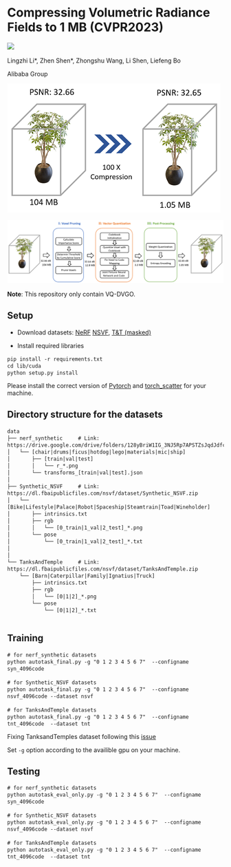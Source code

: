 # Compressing Volumetric Radiance Fields to 1 MB (CVPR2023)

<a href="https://arxiv.org/abs/2211.16386"><img src="https://img.shields.io/badge/arXiv-2211.16386-b31b1b.svg" height=22.5></a>

Lingzhi Li*, Zhen Shen*, Zhongshu Wang, Li Shen, Liefeng Bo

Alibaba Group




![compression](figures/teaser.png)

![Pipeline](figures/pipeline.png)

**Note**: This repository only contain VQ-DVGO.


## Setup

- Download datasets:
        [NeRF](https://drive.google.com/drive/folders/128yBriW1IG_3NJ5Rp7APSTZsJqdJdfc1)
        [NSVF](https://dl.fbaipublicfiles.com/nsvf/dataset/Synthetic_NSVF.zip),  [T&T (masked)](https://dl.fbaipublicfiles.com/nsvf/dataset/TanksAndTemple.zip)


- Install required libraries
```
pip install -r requirements.txt
cd lib/cuda
python setup.py install
```

Please  install the correct version of [Pytorch](https://pytorch.org/) and [torch_scatter](https://github.com/rusty1s/pytorch_scatter) for your machine.

## Directory structure for the datasets

<!-- <details>
  <summary> (click to expand;) </summary> -->
```
data
├── nerf_synthetic     # Link: https://drive.google.com/drive/folders/128yBriW1IG_3NJ5Rp7APSTZsJqdJdfc1
│   └── [chair|drums|ficus|hotdog|lego|materials|mic|ship]
│       ├── [train|val|test]
│       │   └── r_*.png
│       └── transforms_[train|val|test].json
│
├── Synthetic_NSVF     # Link: https://dl.fbaipublicfiles.com/nsvf/dataset/Synthetic_NSVF.zip
│   └── [Bike|Lifestyle|Palace|Robot|Spaceship|Steamtrain|Toad|Wineholder]
│       ├── intrinsics.txt
│       ├── rgb
│       │   └── [0_train|1_val|2_test]_*.png
│       └── pose
│           └── [0_train|1_val|2_test]_*.txt
│
│
└── TanksAndTemple     # Link: https://dl.fbaipublicfiles.com/nsvf/dataset/TanksAndTemple.zip
    └── [Barn|Caterpillar|Family|Ignatius|Truck]
        ├── intrinsics.txt
        ├── rgb
        │   └── [0|1|2]_*.png
        └── pose
            └── [0|1|2]_*.txt
    
```


<!-- </details> -->

## Training

```
# for nerf_synthetic datasets
python autotask_final.py -g "0 1 2 3 4 5 6 7"  --configname syn_4096code 

# for Synthetic_NSVF datasets
python autotask_final.py -g "0 1 2 3 4 5 6 7"  --configname nsvf_4096code --dataset nsvf

# for TanksAndTemple datasets
python autotask_final.py -g "0 1 2 3 4 5 6 7"  --configname tnt_4096code  --dataset tnt
```

Fixing TanksandTemples dataset following this [issue](https://github.com/sunset1995/DirectVoxGO/issues/4)

Set `-g` option according to the availible gpu on your machine. 

## Testing 

```
# for nerf_synthetic datasets
python autotask_eval_only.py -g "0 1 2 3 4 5 6 7"  --configname syn_4096code 

# for Synthetic_NSVF datasets
python autotask_eval_only.py -g "0 1 2 3 4 5 6 7"  --configname nsvf_4096code --dataset nsvf

# for TanksAndTemple datasets
python autotask_eval_only.py -g "0 1 2 3 4 5 6 7"  --configname tnt_4096code  --dataset tnt
```
